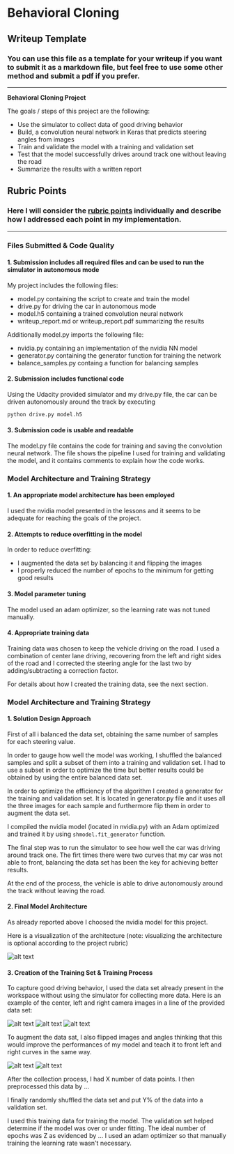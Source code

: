 # **Behavioral Cloning** 

## Writeup Template

### You can use this file as a template for your writeup if you want to submit it as a markdown file, but feel free to use some other method and submit a pdf if you prefer.

---

**Behavioral Cloning Project**

The goals / steps of this project are the following:
* Use the simulator to collect data of good driving behavior
* Build, a convolution neural network in Keras that predicts steering angles from images
* Train and validate the model with a training and validation set
* Test that the model successfully drives around track one without leaving the road
* Summarize the results with a written report


[//]: # (Image References)

[image1]: ./examples/placeholder.png "Model Visualization"
[image2]: ./examples/placeholder.png "Grayscaling"
[image3]: ./examples/placeholder_small.png "Recovery Image"
[image4]: ./examples/placeholder_small.png "Recovery Image"
[image5]: ./examples/placeholder_small.png "Recovery Image"
[image6]: ./examples/placeholder_small.png "Normal Image"
[image7]: ./examples/placeholder_small.png "Flipped Image"

## Rubric Points
### Here I will consider the [rubric points](https://review.udacity.com/#!/rubrics/432/view) individually and describe how I addressed each point in my implementation.  

---
### Files Submitted & Code Quality

#### 1. Submission includes all required files and can be used to run the simulator in autonomous mode

My project includes the following files:
* model.py containing the script to create and train the model
* drive.py for driving the car in autonomous mode
* model.h5 containing a trained convolution neural network 
* writeup_report.md or writeup_report.pdf summarizing the results

Additionally model.py imports the following file:
* nvidia.py containing an implementation of the nvidia NN model
* generator.py containing the generator function for training the network
* balance_samples.py containg a function for balancing samples

#### 2. Submission includes functional code
Using the Udacity provided simulator and my drive.py file, the car can be driven autonomously around the track by executing 
```sh
python drive.py model.h5
```

#### 3. Submission code is usable and readable

The model.py file contains the code for training and saving the convolution neural network. The file shows the pipeline I used for training and validating the model, and it contains comments to explain how the code works.

### Model Architecture and Training Strategy

#### 1. An appropriate model architecture has been employed

I used the nvidia model presented in the lessons and it seems to be adequate for reaching the goals of the project.

#### 2. Attempts to reduce overfitting in the model

In order to reduce overfitting:
* I augmented the data set by balancing it and flipping the images
* I properly reduced the number of epochs to the minimum for getting good results

#### 3. Model parameter tuning

The model used an adam optimizer, so the learning rate was not tuned manually.

#### 4. Appropriate training data

Training data was chosen to keep the vehicle driving on the road. I used a combination of center lane driving, recovering from the left and right sides of the road and I corrected the steering angle for the last two by adding/subtracting a correction factor.

For details about how I created the training data, see the next section. 

### Model Architecture and Training Strategy

#### 1. Solution Design Approach

First of all i balanced the data set, obtaining the same number of samples for each steering value.

In order to gauge how well the model was working, I shuffled the balanced samples and split a subset of them into a training and validation set. I had to use a subset in order to optimize the time but better results could be obtained by using the entire balanced data set.

In order to optimize the efficiency of the algorithm I created a generator for the training and validation set. It is located in generator.py file and it uses all the three images for each sample and furthermore flip them in order to augment the data set.

I compiled the nvidia model (located in nvidia.py) with an Adam optimized and trained it by using ```shmodel.fit_generator``` function.

The final step was to run the simulator to see how well the car was driving around track one. The firt times there were two curves that my car was not able to front, balancing the data set has been the key for achieving better results.

At the end of the process, the vehicle is able to drive autonomously around the track without leaving the road.

#### 2. Final Model Architecture

As already reported above I choosed the nvidia model for this project.

Here is a visualization of the architecture (note: visualizing the architecture is optional according to the project rubric)

![alt text][image1]

#### 3. Creation of the Training Set & Training Process

To capture good driving behavior, I used the data set already present in the workspace without using the simulator for collecting more data. Here is an example of the center, left and right camera images in a line of the provided data set:

![alt text][image2]
![alt text][image3]
![alt text][image4]

To augment the data sat, I also flipped images and angles thinking that this would improve the performances of my model and teach it to front left and right curves in the same way.

![alt text][image5]
![alt text][image6]

After the collection process, I had X number of data points. I then preprocessed this data by ...


I finally randomly shuffled the data set and put Y% of the data into a validation set. 

I used this training data for training the model. The validation set helped determine if the model was over or under fitting. The ideal number of epochs was Z as evidenced by ... I used an adam optimizer so that manually training the learning rate wasn't necessary.
